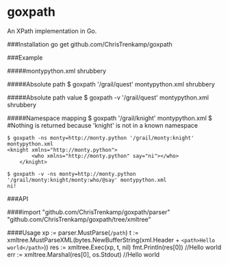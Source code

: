 # goxpath
An XPath implementation in Go.

###Installation
    go get github.com/ChrisTrenkamp/goxpath

###Example

#####montypython.xml
    <?xml version="1.0" encoding="UTF-8"?>
    <grail>
        <quest>
            <for>shrubbery</for>
        </quest>
        <knight xmlns="http://monty.python">
            <who say="ni!"/>
        </knight>
    </grail>

#####Absolute path
    $ goxpath '/grail/quest' montypython.xml
    <quest>
            <for>shrubbery</for>
        </quest>

#####Absolute path value
    $ goxpath -v '/grail/quest' montypython.xml
    shrubbery

#####Namespace mapping
    $ goxpath '/grail/knight' montypython.xml
    $ #Nothing is returned because 'knight' is not in a known namespace
    
    $ goxpath -ns monty=http://monty.python '/grail/monty:knight' montypython.xml
    <knight xmlns="http://monty.python">
            <who xmlns="http://monty.python" say="ni"></who>
        </knight>
    
    $ goxpath -v -ns monty=http://monty.python '/grail/monty:knight/monty:who/@say' montypython.xml
    ni!
    
###API

####import
    "github.com/ChrisTrenkamp/goxpath/parser"
    "github.com/ChrisTrenkamp/goxpath/tree/xmltree"

####Usage
    xp := parser.MustParse(`/path`)
    t := xmltree.MustParseXML(bytes.NewBufferString(xml.Header + `<path>Hello world</path>`))
    res := xmltree.Exec(xp, t, nil)
    fmt.Println(res[0]) //Hello world
    err := xmltree.Marshal(res[0], os.Stdout) //<path>Hello world</path>
